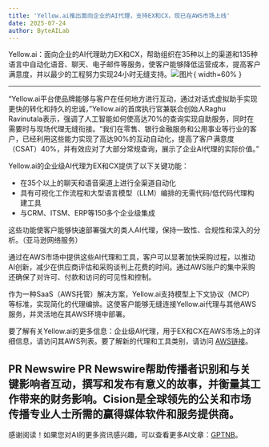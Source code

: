 ```yaml
---
title: 'Yellow.ai推出面向企业的AI代理，支持EX和CX，现已在AWS市场上线'
date: 2025-07-24
author: ByteAILab
---
```


Yellow.ai：面向企业的AI代理助力EX和CX，帮助组织在35种以上的渠道和135种语言中自动化语音、聊天、电子邮件等服务，使客户能够降低运营成本，提高客户满意度，并以最少的工程努力实现24小时无缝支持。![图片](https://ai-techpark.com/wp-content/uploads/Yellowai.jpg){ width=60% }

---


“Yellow.ai平台使品牌能够与客户在任何地方进行互动，通过对话式虚拟助手实现更快的转化和持久的忠诚，”Yellow.ai的首席执行官兼联合创始人Raghu Ravinutala表示，强调了人工智能如何使高达70%的查询实现自助服务，同时在需要时与现场代理无缝衔接。“我们在零售、银行金融服务和公用事业等行业的客户，已经利用这些能力实现了高达90%的互动自动化，提高了客户满意度（CSAT）40%，并有效应对了大部分常规查询，展示了企业AI代理的实际价值。”

Yellow.ai的企业级AI代理为EX和CX提供了以下关键功能：

- 在35个以上的聊天和语音渠道上进行全渠道自动化
- 具有可视化工作流程和大型语言模型（LLM）编排的无需代码/低代码代理构建工具
- 与CRM、ITSM、ERP等150多个企业级集成

这些功能使客户能够快速部署强大的类人AI代理，保持一致性、合规性和深入的分析。（亚马逊网络服务）

通过在AWS市场中提供这些AI代理和工具，客户可以显著加快采购过程，以推动AI创新，减少在供应商评估和采购谈判上花费的时间。通过AWS账户的集中采购还确保了对许可、付款和访问的可见性和控制。

作为一种SaaS（AWS托管）解决方案，Yellow.ai支持模型上下文协议（MCP）等标准，实现简化的代理编排。这使客户能够无缝连接Yellow.ai代理与其他AWS服务，并灵活地在其AWS环境中部署。

要了解有关Yellow.ai的更多信息：企业级AI代理，用于EX和CX在AWS市场上的详细信息，请访问其AWS列表。要了解新的代理和工具类别，请访问 [AWS链接](https://aws.amazon.com/marketplace/pp/prodview-vjr7ivjk3kwfw?sr=0-1&ref_=beagle&applicationId=AWSMPContessa)。

PR Newswire PR Newswire帮助传播者识别和与关键影响者互动，撰写和发布有意义的故事，并衡量其工作带来的财务影响。Cision是全球领先的公关和市场传播专业人士所需的赢得媒体软件和服务提供商。
---
感谢阅读！如果您对AI的更多资讯感兴趣，可以查看更多AI文章：[GPTNB](https://gptnb.com)。